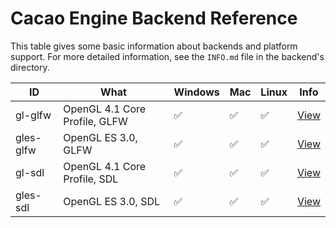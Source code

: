 # Cacao Engine Backend Reference

This table gives some basic information about backends and platform support. For more detailed information, see the `INFO.md` file in the backend's directory.

| ID | What | Windows | Mac | Linux | Info |
| -- | ---- | ------- | --- | ----- | ---- |
| gl-glfw | OpenGL 4.1 Core Profile, GLFW | ✅ | ✅ | ✅ | [View](backends/gl-glfw/INFO.md) |
| gles-glfw | OpenGL ES 3.0, GLFW | ✅ | ✅ | ✅ | [View](backends/gles-glfw/INFO.md) |
| gl-sdl | OpenGL 4.1 Core Profile, SDL | ✅ | ✅ | ✅ | [View](backends/gl-al-sdl/INFO.md) |
| gles-sdl | OpenGL ES 3.0, SDL | ✅ | ✅ | ✅ | [View](backends/gles-al-sdl/INFO.md) |